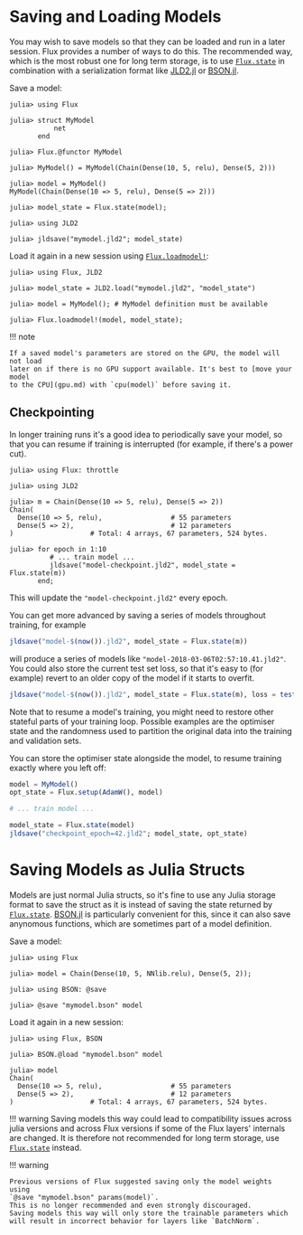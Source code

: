 # Saving and Loading Models

You may wish to save models so that they can be loaded and run in a later
session. Flux provides a number of ways to do this. 
The recommended way, which is the most robust one for long term storage, 
is to use [`Flux.state`](@ref) in combination with a serialization format like
[JLD2.jl](https://juliaio.github.io/JLD2.jl/dev/) or
[BSON.jl](https://github.com/JuliaIO/BSON.jl).

Save a model:

```jldoctest saving
julia> using Flux

julia> struct MyModel
           net
       end

julia> Flux.@functor MyModel

julia> MyModel() = MyModel(Chain(Dense(10, 5, relu), Dense(5, 2)))

julia> model = MyModel()
MyModel(Chain(Dense(10 => 5, relu), Dense(5 => 2)))

julia> model_state = Flux.state(model);

julia> using JLD2

julia> jldsave("mymodel.jld2"; model_state)
```

Load it again in a new session using [`Flux.loadmodel!`](@ref):

```jldoctest saving
julia> using Flux, JLD2

julia> model_state = JLD2.load("mymodel.jld2", "model_state")

julia> model = MyModel(); # MyModel definition must be available

julia> Flux.loadmodel!(model, model_state);
```

!!! note

    If a saved model's parameters are stored on the GPU, the model will not load
    later on if there is no GPU support available. It's best to [move your model
    to the CPU](gpu.md) with `cpu(model)` before saving it.


## Checkpointing

In longer training runs it's a good idea to periodically save your model, so that you can resume if training is interrupted (for example, if there's a power cut). 

```jldoctest saving
julia> using Flux: throttle

julia> using JLD2

julia> m = Chain(Dense(10 => 5, relu), Dense(5 => 2))
Chain(
  Dense(10 => 5, relu),                 # 55 parameters
  Dense(5 => 2),                        # 12 parameters
)                   # Total: 4 arrays, 67 parameters, 524 bytes.

julia> for epoch in 1:10
          # ... train model ...
          jldsave("model-checkpoint.jld2", model_state = Flux.state(m))
       end;
```

This will update the `"model-checkpoint.jld2"` every epoch.

You can get more advanced by saving a series of models throughout training, for example

```julia
jldsave("model-$(now()).jld2", model_state = Flux.state(m))
```

will produce a series of models like `"model-2018-03-06T02:57:10.41.jld2"`. You
could also store the current test set loss, so that it's easy to (for example)
revert to an older copy of the model if it starts to overfit.

```julia
jldsave("model-$(now()).jld2", model_state = Flux.state(m), loss = testloss())
```

Note that to resume a model's training, you might need to restore other stateful parts of your training loop. Possible examples are the optimiser state and the randomness used to partition the original data into the training and validation sets.

You can store the optimiser state alongside the model, to resume training
exactly where you left off: 

```julia
model = MyModel()
opt_state = Flux.setup(AdamW(), model)

# ... train model ...

model_state = Flux.state(model)
jldsave("checkpoint_epoch=42.jld2"; model_state, opt_state)
```

# Saving Models as Julia Structs

Models are just normal Julia structs, so it's fine to use any Julia storage
format to save the struct as it is instead of saving the state returned by [`Flux.state`](@ref). 
[BSON.jl](https://github.com/JuliaIO/BSON.jl) is particularly convenient for this,
since it can also save anynomous functions, which are sometimes part of a model definition.

Save a model:

```jldoctest saving
julia> using Flux

julia> model = Chain(Dense(10, 5, NNlib.relu), Dense(5, 2));

julia> using BSON: @save

julia> @save "mymodel.bson" model
```

Load it again in a new session:

```jldoctest saving
julia> using Flux, BSON

julia> BSON.@load "mymodel.bson" model

julia> model
Chain(
  Dense(10 => 5, relu),                 # 55 parameters
  Dense(5 => 2),                        # 12 parameters
)                   # Total: 4 arrays, 67 parameters, 524 bytes.
```
!!! warning
    Saving models this way could lead to compatibility issues across julia versions
    and across Flux versions if some of the Flux layers' internals are changed.
    It is therefore not recommended for long term storage, use [`Flux.state`](@ref) instead.

!!! warning

    Previous versions of Flux suggested saving only the model weights using
    `@save "mymodel.bson" params(model)`.
    This is no longer recommended and even strongly discouraged.
    Saving models this way will only store the trainable parameters which
    will result in incorrect behavior for layers like `BatchNorm`.
